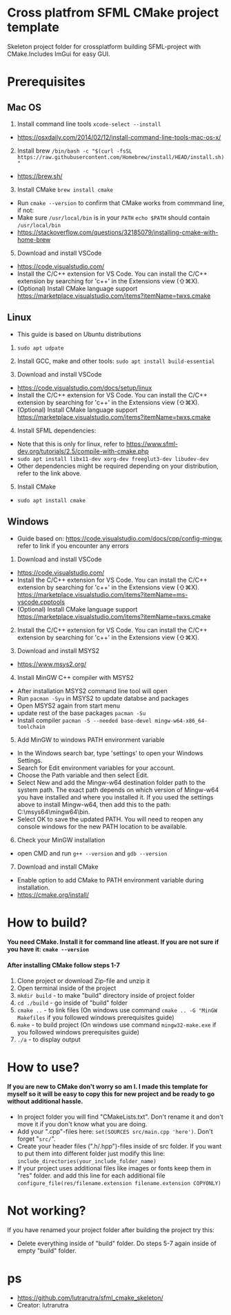 # Cross platfrom SFML CMake project template
Skeleton project folder for crossplatform building SFML-project with CMake.Includes ImGui for easy GUI.

# Prerequisites

## Mac OS

1. Install command line tools `xcode-select --install`
 - <https://osxdaily.com/2014/02/12/install-command-line-tools-mac-os-x/>

2. Install brew `/bin/bash -c "$(curl -fsSL https://raw.githubusercontent.com/Homebrew/install/HEAD/install.sh)"`
 - <https://brew.sh/>

3. Install CMake `brew install cmake` 
 - Run `cmake --version` to confirm that CMake works from commmand line, if not:
 - Make sure `/usr/local/bin` is in your `PATH`
`echo $PATH` should contain `/usr/local/bin`
 - <https://stackoverflow.com/questions/32185079/installing-cmake-with-home-brew>

5. Download and install VSCode
 - <https://code.visualstudio.com/>
 - Install the C/C++ extension for VS Code. You can install the C/C++ extension by searching for 'c++' in the Extensions view (⇧⌘X).
  - (Optional) Install CMake language support <https://marketplace.visualstudio.com/items?itemName=twxs.cmake>

## Linux
- This guide is based on Ubuntu distributions

1. `sudo apt udpate`

2. Install GCC, make and other tools: `sudo apt install build-essential`

3. Download and install VSCode
 - <https://code.visualstudio.com/docs/setup/linux>
 - Install the C/C++ extension for VS Code. You can install the C/C++ extension by searching for 'c++' in the Extensions view (⇧⌘X).
  - (Optional) Install CMake language support <https://marketplace.visualstudio.com/items?itemName=twxs.cmake>

4. Install SFML dependencies:
 - Note that this is only for linux, refer to <https://www.sfml-dev.org/tutorials/2.5/compile-with-cmake.php>
 - `sudo apt install libx11-dev xorg-dev freeglut3-dev libudev-dev`
 - Other dependencies might be required depending on your distribution, refer to the link above.

5. Install CMake
- `sudo apt install cmake`

## Windows
 - Guide based on: <https://code.visualstudio.com/docs/cpp/config-mingw>, refer to link if you encounter any errors

1. Download and install VSCode
 - <https://code.visualstudio.com/>
 - Install the C/C++ extension for VS Code. You can install the C/C++ extension by searching for 'c++' in the Extensions view (⇧⌘X).
 <https://marketplace.visualstudio.com/items?itemName=ms-vscode.cpptools>
 - (Optional) Install CMake language support <https://marketplace.visualstudio.com/items?itemName=twxs.cmake>

2. Install the C/C++ extension for VS Code. You can install the C/C++ extension by searching for 'c++' in the Extensions view (⇧⌘X).

3. Download and install MSYS2
 - <https://www.msys2.org/>

4. Install MinGW C++ compiler with MSYS2
- After installation MSYS2 command line tool will open
- Run `pacman -Syu` in MSYS2 to update databse and packages
- Open MSYS2 again from start menu
- update rest of the base packages `pacman -Su`
- Install compiler `pacman -S --needed base-devel mingw-w64-x86_64-toolchain`

5. Add MinGW to windows PATH environment variable
- In the Windows search bar, type 'settings' to open your Windows Settings.
- Search for Edit environment variables for your account.
- Choose the Path variable and then select Edit.
- Select New and add the Mingw-w64 destination folder path to the system path. The exact path depends on which version of Mingw-w64 you have installed and where you installed it. If you used the settings above to install Mingw-w64, then add this to the path: C:\msys64\mingw64\bin.
- Select OK to save the updated PATH. You will need to reopen any console windows for the new PATH location to be available.

6. Check your MinGW installation
- open CMD and run `g++ --version` and `gdb --version`

7. Download and install CMake
- Enable option to add CMake to PATH environment variable during installation.
- https://cmake.org/install/

# How to build?

#### You need CMake. Install it for command line atleast. If you are not sure if you have it: `cmake --version`
#### After installing CMake  follow steps 1-7
1. Clone project or download Zip-file and unzip it
2. Open terminal inside of the project
3. `mkdir build` -  to make "build" directory inside of project folder
4. `cd ./build` - go inside of "build" folder
5. `cmake ..` - to link files (On windows use command `cmake .. -G "MinGW Makefiles` if you followed windows prerequisites guide)
6. `make` - to build project (On windows use command `mingw32-make.exe` if you followed windows prerequisites guide)
7. `./a` - to display output

# How to use?

#### If you are new to CMake don't worry so am I. I made this template for myself so it will be easy to copy this for new project and be ready to go without additional hassle.
- In project folder you will find "CMakeLists.txt". Don't rename it and don't move it if you don't know what you are doing.
- Add your ".cpp"-files here: `set(SOURCES src/main.cpp 'here')`. Don't forget "`src/`".
- Create your header files (".h/.hpp")-files inside of src folder. If you want to put them into different folder just modify this line: `include_directories(your_include_folder_name)`
- If your project uses additional files like images or fonts keep them in "res" folder. and add this line for each additional file `configure_file(res/filename.extension filename.extension COPYONLY)`

# Not working?
If you have renamed your project folder after building the project try this: 
- Delete everything inside of "build" folder. Do steps 5-7 again inside of empty "build" folder.

# ps
- https://github.com/lutrarutra/sfml_cmake_skeleton/
- Creator: lutrarutra
